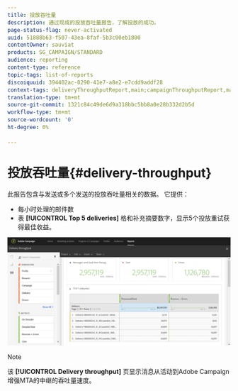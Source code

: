 ```yaml
---
title: 投放吞吐量
description: 通过现成的投放吞吐量报告，了解投放的成功。
page-status-flag: never-activated
uuid: 51888b63-f507-43ea-8faf-5b3c00eb1800
contentOwner: sauviat
products: SG_CAMPAIGN/STANDARD
audience: reporting
content-type: reference
topic-tags: list-of-reports
discoiquuid: 394402ac-0290-41e7-a8e2-e7cdd9addf28
context-tags: deliveryThroughputReport,main;campaignThroughputReport,main;programThroughputReport,main
translation-type: tm+mt
source-git-commit: 1321c84c49de6d9a318bbc5bb8a0e28b332d2b5d
workflow-type: tm+mt
source-wordcount: '0'
ht-degree: 0%

---
```



# 投放吞吐量{#delivery-throughput}

此报告包含与发送或多个发送的投放吞吐量相关的数据。 它提供：

* 每小时处理的邮件数
* 表 **[!UICONTROL Top 5 deliveries]** 格和补充摘要数字，显示5个投放重试获得最佳收益。

![](assets/delivery_reports_1.png)

>[!NOTE]
>
>该 **[!UICONTROL Delivery throughput]** 页显示消息从活动到Adobe Campaign增强MTA的中继的吞吐量速度。
